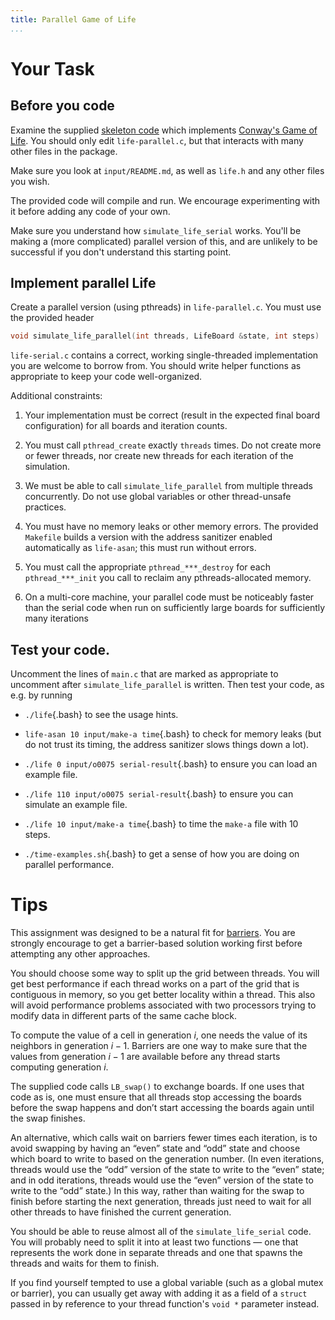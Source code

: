 ```yaml
---
title: Parallel Game of Life
...
```


# Your Task

## Before you code

Examine the supplied [skeleton code](files/life-c-skeleton.tar.gz) which implements [Conway's Game of Life](https://en.wikipedia.org/wiki/Conway's_Game_of_Life).
You should only edit `life-parallel.c`, but that interacts with many other files in the package.

Make sure you look at `input/README.md`, as well as `life.h` and any other files you wish.

The provided code will compile and run.
We encourage experimenting with it before adding any code of your own.

Make sure you understand how `simulate_life_serial` works.
You'll be making a (more complicated) parallel version of this, and are unlikely to be successful if you don't understand this starting point.

## Implement parallel Life

Create a parallel version (using pthreads) in `life-parallel.c`.
You must use the provided header

````c
void simulate_life_parallel(int threads, LifeBoard &state, int steps)
````

`life-serial.c` contains a correct, working single-threaded implementation you are welcome to borrow from. 
You should write helper functions as appropriate to keep your code well-organized.


Additional constraints:

1. Your implementation must be correct (result in the expected final board configuration) for all boards and iteration counts.

1. You must call `pthread_create` exactly `threads` times. Do not create more or fewer threads, nor create new threads for each iteration of the simulation.

1. We must be able to call `simulate_life_parallel` from multiple threads concurrently. Do not use global variables or other thread-unsafe practices.

1. You must have no memory leaks or other memory errors. The provided `Makefile` builds a version with the address sanitizer enabled automatically as `life-asan`; this must run without errors.

1. You must call the appropriate `pthread_***_destroy` for each `pthread_***_init` you call to reclaim any pthreads-allocated memory.

1. On a multi-core machine, your parallel code must be noticeably faster than the serial code when run on sufficiently large boards for sufficiently many iterations


## Test your code.

Uncomment the lines of `main.c` that are marked as appropriate to uncomment after `simulate_life_parallel` is written. Then test your code, as e.g. by running

- `./life`{.bash} to see the usage hints.

- `life-asan 10 input/make-a time`{.bash} to check for memory leaks (but do not trust its timing, the address sanitizer slows things down a lot).

- `./life 0 input/o0075 serial-result`{.bash} to ensure you can load an example file.

- `./life 110 input/o0075 serial-result`{.bash} to ensure you can simulate an example file.

- `./life 10 input/make-a time`{.bash} to time the `make-a` file with 10 steps.

- `./time-examples.sh`{.bash} to get a sense of how you are doing on parallel performance.

# Tips

This assignment was designed to be a natural fit for [barriers](pthreads.html#barrier). You are strongly encourage to get a barrier-based solution working first before attempting any other approaches.

You should choose some way to split up the grid between threads. You will get best performance if each thread works on a part of the grid that is contiguous in memory, so you get better locality within a thread. This also will avoid performance problems associated with two processors trying to modify data in different parts of the same cache block.

To compute the value of a cell in generation $i$, one needs the value of its neighbors in generation $i-1$. Barriers are one way to make sure that the values from generation $i-1$ are available before any thread starts computing generation $i$.

The supplied code calls `LB_swap()` to exchange boards. If one uses that code as is, one must ensure that all threads stop accessing the boards before the swap happens and don’t start accessing the boards again until the swap finishes.

An alternative, which calls wait on barriers fewer times each iteration, is to avoid swapping by having an “even” state and “odd” state and choose which board to write to based on the generation number. (In even iterations, threads would use the “odd” version of the state to write to the “even” state; and in odd iterations, threads would use the “even” version of the state to write to the “odd” state.) In this way, rather than waiting for the swap to finish before starting the next generation, threads just need to wait for all other threads to have finished the current generation.

You should be able to reuse almost all of the `simulate_life_serial` code. You will probably need to split it into at least two functions — one that represents the work done in separate threads and one that spawns the threads and waits for them to finish.

If you find yourself tempted to use a global variable (such as a global mutex or barrier), you can usually get away with adding it as a field of a `struct` passed in by reference to your thread function's `void *` parameter instead.
